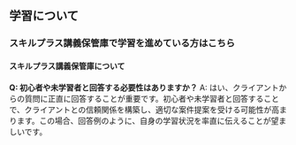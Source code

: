 ## 学習について
### スキルプラス講義保管庫で学習を進めている方はこちら

#### スキルプラス講義保管庫について

**Q: 初心者や未学習者と回答する必要性はありますか？**
A: はい、クライアントからの質問に正直に回答することが重要です。初心者や未学習者と回答することで、クライアントとの信頼関係を構築し、適切な案件提案を受ける可能性が高まります。この場合、回答例のように、自身の学習状況を率直に伝えることが望ましいです。
